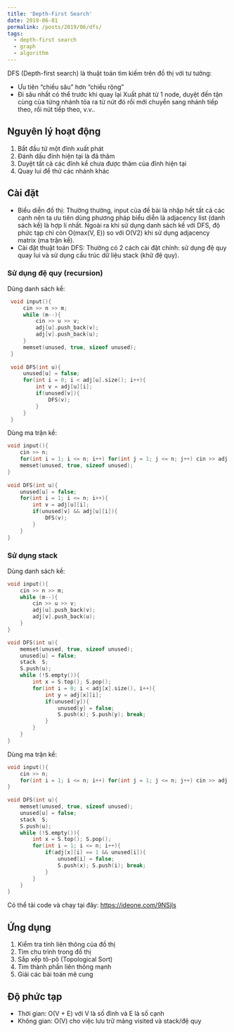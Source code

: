 ```yaml
---
title: 'Depth-First Search'
date: 2019-06-01
permalink: /posts/2019/06/dfs/
tags:
  - depth-first search
  - graph
  - algorithm
---
```


DFS (Depth-first search) là thuật toán tìm kiếm trên đồ thị với tư tưởng:
- Ưu tiên “chiều sâu” hơn “chiều rộng”
- Đi sâu nhất có thể trước khi quay lại
Xuất phát từ 1 node, duyệt đến tận cùng của từng nhánh tỏa ra từ nút đó rồi mới chuyển sang nhánh tiếp theo, rồi nút tiếp theo, v.v..

## Nguyên lý hoạt động

1. Bắt đầu từ một đỉnh xuất phát
2. Đánh dấu đỉnh hiện tại là đã thăm
3. Duyệt tất cả các đỉnh kề chưa được thăm của đỉnh hiện tại
4. Quay lui để thử các nhánh khác

## Cài đặt
- Biểu diễn đồ thị: Thường thường, input của đề bài là nhập hết tất cả các cạnh nên ta ưu tiên dùng phương pháp biểu diễn là adjacency list (danh sách kề) là hợp lí nhất. Ngoài ra khi sử dụng danh sách kề với DFS, độ phức tạp chỉ còn O(max(V, E)) so với O(V2) khi sử dụng adjacency matrix (ma trận kề).
- Cài đặt thuật toán DFS: Thường có 2 cách cài đặt chính: sử dụng đệ quy quay lui và sử dụng cấu trúc dữ liệu stack (khử đệ quy).

### Sử dụng đệ quy (recursion)
Dùng danh sách kề:
```cpp
 void input(){ 
     cin >> n >> m; 
     while (m--){ 
         cin >> u >> v; 
         adj[u].push_back(v); 
         adj[v].push_back(u); 
     } 
     memset(unused, true, sizeof unused); 
 } 
   
 void DFS(int u){ 
     unused[u] = false; 
     for(int i = 0; i < adj[u].size(); i++){ 
         int v = adj[u][i]; 
         if(unused[v]){ 
             DFS(v); 
         } 
     } 
 } 
```

Dùng ma trận kề:
```cpp
void input(){ 
    cin >> n; 
    for(int i = 1; i <= n; i++) for(int j = 1; j <= n; j++) cin >> adj[i][j]; 
    memset(unused, true, sizeof unused); 
} 
    
void DFS(int u){ 
    unused[u] = false; 
    for(int i = 1; i <= n; i++){ 
        int v = adj[u][i]; 
        if(unused[v] && adj[u][i]){ 
            DFS(v); 
        } 
    } 
} 
```

### Sử dụng stack
Dùng danh sách kề:
```cpp
void input(){
    cin >> n >> m;
    while (m--){
        cin >> u >> v;
        adj[u].push_back(v);
        adj[v].push_back(u);
    }
}

void DFS(int u){ 
    memset(unused, true, sizeof unused); 
    unused[u] = false; 
    stack  S; 
    S.push(u); 
    while (!S.empty()){ 
        int x = S.top(); S.pop(); 
        for(int i = 0; i < adj[x].size(), i++){ 
            int y = adj[x][i]; 
            if(unused[y]){ 
                unused[y] = false; 
                S.push(x); S.push(y); break; 
            } 
        } 
    } 
} 
```

Dùng ma trận kề:
```cpp
void input(){ 
    cin >> n; 
    for(int i = 1; i <= n; i++) for(int j = 1; j <= n; j++) cin >> adj[i][j]; 
} 
     
void DFS(int u){ 
    memset(unused, true, sizeof unused); 
    unused[u] = false; 
    stack  S; 
    S.push(u); 
    while (!S.empty()){ 
        int x = S.top(); S.pop(); 
        for(int i = 1; i <= n; i++){ 
            if(adj[x][i] == 1 && unused[i]){ 
                unused[i] = false; 
                S.push(x); S.push(i); break; 
            } 
        } 
    } 
} 
```
Có thể tải code và chạy tại đây: https://ideone.com/9NSjls

## Ứng dụng

1. Kiểm tra tính liên thông của đồ thị
2. Tìm chu trình trong đồ thị
3. Sắp xếp tô-pô (Topological Sort)
4. Tìm thành phần liên thông mạnh
5. Giải các bài toán mê cung

## Độ phức tạp

- Thời gian: O(V + E) với V là số đỉnh và E là số cạnh
- Không gian: O(V) cho việc lưu trữ mảng visited và stack/đệ quy

